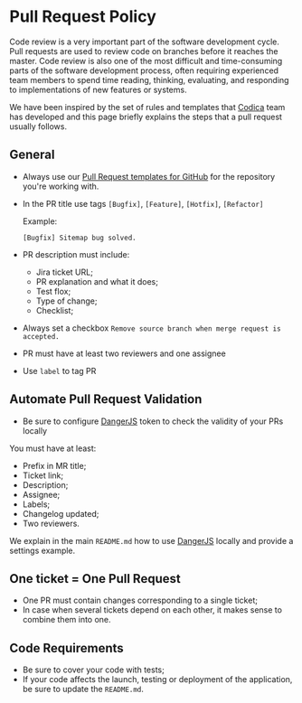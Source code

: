 # Pull Request Policy

Code review is a very important part of the software development cycle. Pull requests are used to review code on branches before it reaches the master. Code review is also one of the most difficult and time-consuming parts of the software development process, often requiring experienced team members to spend time reading, thinking, evaluating, and responding to implementations of new features or systems.

We have been inspired by the set of rules and templates that [Codica](https://github.com/codica2) team has developed and this page briefly explains the steps that a pull request usually follows.

## General

- Always use our [Pull Request templates for GitHub](https://help.github.com/en/articles/creating-a-pull-request-template-for-your-repository) for the repository you're working with.
- In the PR title use tags `[Bugfix]`, `[Feature]`, `[Hotfix]`, `[Refactor]`

  Example:

  ```text
  [Bugfix] Sitemap bug solved.
  ```

- PR description must include:
  - Jira ticket URL;
  - PR explanation and what it does;
  - Test flox;
  - Type of change;
  - Checklist;
- Always set a checkbox `Remove source branch when merge request is accepted.`
- PR must have at least two reviewers and one assignee
- Use `label` to tag PR

## Automate Pull Request Validation

- Be sure to configure [DangerJS](https://danger.systems/js/) token to check the validity of your PRs locally

You must have at least:

- Prefix in MR title;
- Ticket link;
- Description;
- Assignee;
- Labels;
- Changelog updated;
- Two reviewers.

We explain in the main `README.md` how to use [DangerJS](https://danger.systems/ruby/) locally and provide a settings example.

## One ticket = One Pull Request

- One PR must contain changes corresponding to a single ticket;
- In case when several tickets depend on each other, it makes sense to combine them into one.

## Code Requirements

- Be sure to cover your code with tests;
- If your code affects the launch, testing or deployment of the application, be sure to update the `README.md`.
